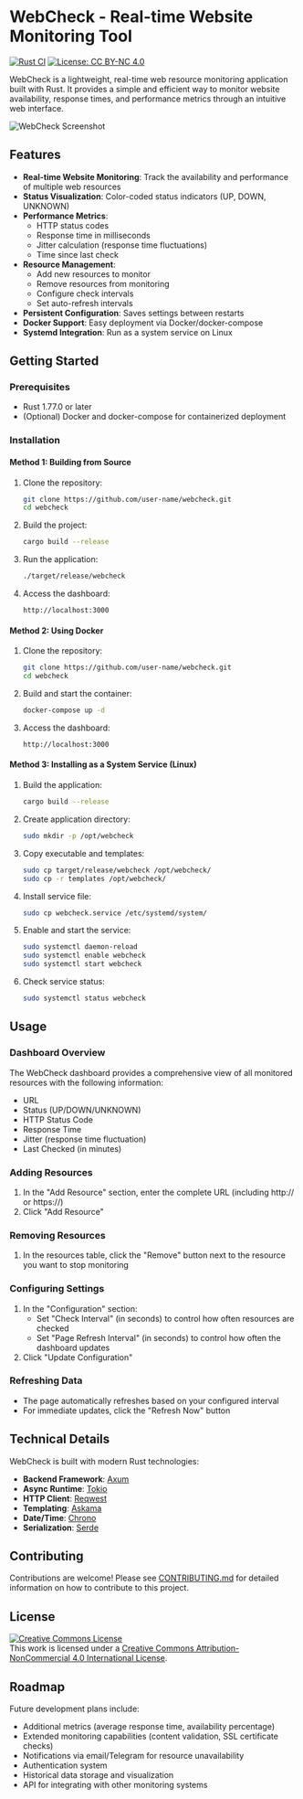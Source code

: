 # WebCheck - Real-time Website Monitoring Tool

[![Rust CI](https://github.com/user-name/webcheck/actions/workflows/rust.yml/badge.svg)](https://github.com/user-name/webcheck/actions/workflows/rust.yml)
[![License: CC BY-NC 4.0](https://img.shields.io/badge/License-CC%20BY--NC%204.0-lightgrey.svg)](http://creativecommons.org/licenses/by-nc/4.0/)

WebCheck is a lightweight, real-time web resource monitoring application built with Rust. It provides a simple and efficient way to monitor website availability, response times, and performance metrics through an intuitive web interface.

![WebCheck Screenshot](https://via.placeholder.com/800x450.png?text=WebCheck+Screenshot)

## Features

- **Real-time Website Monitoring**: Track the availability and performance of multiple web resources
- **Status Visualization**: Color-coded status indicators (UP, DOWN, UNKNOWN)
- **Performance Metrics**:
  - HTTP status codes
  - Response time in milliseconds
  - Jitter calculation (response time fluctuations)
  - Time since last check
- **Resource Management**:
  - Add new resources to monitor
  - Remove resources from monitoring
  - Configure check intervals
  - Set auto-refresh intervals
- **Persistent Configuration**: Saves settings between restarts
- **Docker Support**: Easy deployment via Docker/docker-compose
- **Systemd Integration**: Run as a system service on Linux

## Getting Started

### Prerequisites

- Rust 1.77.0 or later
- (Optional) Docker and docker-compose for containerized deployment

### Installation

#### Method 1: Building from Source

1. Clone the repository:
   ```bash
   git clone https://github.com/user-name/webcheck.git
   cd webcheck
   ```

2. Build the project:
   ```bash
   cargo build --release
   ```

3. Run the application:
   ```bash
   ./target/release/webcheck
   ```

4. Access the dashboard:
   ```
   http://localhost:3000
   ```

#### Method 2: Using Docker

1. Clone the repository:
   ```bash
   git clone https://github.com/user-name/webcheck.git
   cd webcheck
   ```

2. Build and start the container:
   ```bash
   docker-compose up -d
   ```

3. Access the dashboard:
   ```
   http://localhost:3000
   ```

#### Method 3: Installing as a System Service (Linux)

1. Build the application:
   ```bash
   cargo build --release
   ```

2. Create application directory:
   ```bash
   sudo mkdir -p /opt/webcheck
   ```

3. Copy executable and templates:
   ```bash
   sudo cp target/release/webcheck /opt/webcheck/
   sudo cp -r templates /opt/webcheck/
   ```

4. Install service file:
   ```bash
   sudo cp webcheck.service /etc/systemd/system/
   ```

5. Enable and start the service:
   ```bash
   sudo systemctl daemon-reload
   sudo systemctl enable webcheck
   sudo systemctl start webcheck
   ```

6. Check service status:
   ```bash
   sudo systemctl status webcheck
   ```

## Usage

### Dashboard Overview

The WebCheck dashboard provides a comprehensive view of all monitored resources with the following information:
- URL
- Status (UP/DOWN/UNKNOWN)
- HTTP Status Code
- Response Time
- Jitter (response time fluctuation)
- Last Checked (in minutes)

### Adding Resources

1. In the "Add Resource" section, enter the complete URL (including http:// or https://)
2. Click "Add Resource"

### Removing Resources

1. In the resources table, click the "Remove" button next to the resource you want to stop monitoring

### Configuring Settings

1. In the "Configuration" section:
   - Set "Check Interval" (in seconds) to control how often resources are checked
   - Set "Page Refresh Interval" (in seconds) to control how often the dashboard updates
2. Click "Update Configuration"

### Refreshing Data

- The page automatically refreshes based on your configured interval
- For immediate updates, click the "Refresh Now" button

## Technical Details

WebCheck is built with modern Rust technologies:

- **Backend Framework**: [Axum](https://github.com/tokio-rs/axum)
- **Async Runtime**: [Tokio](https://tokio.rs/)
- **HTTP Client**: [Reqwest](https://github.com/seanmonstar/reqwest)
- **Templating**: [Askama](https://github.com/djc/askama)
- **Date/Time**: [Chrono](https://github.com/chronotope/chrono)
- **Serialization**: [Serde](https://serde.rs/)

## Contributing

Contributions are welcome! Please see [CONTRIBUTING.md](CONTRIBUTING.md) for detailed information on how to contribute to this project.

## License

<a rel="license" href="http://creativecommons.org/licenses/by-nc/4.0/"><img alt="Creative Commons License" style="border-width:0" src="https://i.creativecommons.org/l/by-nc/4.0/88x31.png" /></a><br />This work is licensed under a <a rel="license" href="http://creativecommons.org/licenses/by-nc/4.0/">Creative Commons Attribution-NonCommercial 4.0 International License</a>.

## Roadmap

Future development plans include:

- Additional metrics (average response time, availability percentage)
- Extended monitoring capabilities (content validation, SSL certificate checks)
- Notifications via email/Telegram for resource unavailability
- Authentication system
- Historical data storage and visualization
- API for integrating with other monitoring systems
